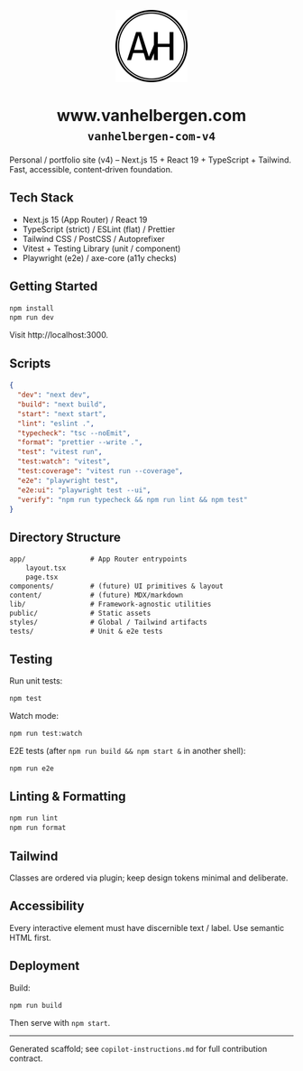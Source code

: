 <p align="center">
  <a href="https://www.vanhelbergen.com">
    <img alt="AvH monogram" src="./public/avh-monogram.svg" width="128" />
  </a>
</p>
<h1 align="center">
  www.vanhelbergen.com<br />
  <small><code>vanhelbergen-com-v4</code></small>
</h1>

Personal / portfolio site (v4) – Next.js 15 + React 19 + TypeScript + Tailwind. Fast, accessible, content‑driven foundation.

## Tech Stack

- Next.js 15 (App Router) / React 19
- TypeScript (strict) / ESLint (flat) / Prettier
- Tailwind CSS / PostCSS / Autoprefixer
- Vitest + Testing Library (unit / component)
- Playwright (e2e) / axe-core (a11y checks)

## Getting Started

```bash
npm install
npm run dev
```

Visit http://localhost:3000.

## Scripts

```json
{
  "dev": "next dev",
  "build": "next build",
  "start": "next start",
  "lint": "eslint .",
  "typecheck": "tsc --noEmit",
  "format": "prettier --write .",
  "test": "vitest run",
  "test:watch": "vitest",
  "test:coverage": "vitest run --coverage",
  "e2e": "playwright test",
  "e2e:ui": "playwright test --ui",
  "verify": "npm run typecheck && npm run lint && npm test"
}
```

## Directory Structure

```
app/                # App Router entrypoints
	layout.tsx
	page.tsx
components/         # (future) UI primitives & layout
content/            # (future) MDX/markdown
lib/                # Framework-agnostic utilities
public/             # Static assets
styles/             # Global / Tailwind artifacts
tests/              # Unit & e2e tests
```

## Testing

Run unit tests:

```bash
npm test
```

Watch mode:

```bash
npm run test:watch
```

E2E tests (after `npm run build && npm start &` in another shell):

```bash
npm run e2e
```

## Linting & Formatting

```bash
npm run lint
npm run format
```

## Tailwind

Classes are ordered via plugin; keep design tokens minimal and deliberate.

## Accessibility

Every interactive element must have discernible text / label. Use semantic HTML first.

## Deployment

Build:

```bash
npm run build
```

Then serve with `npm start`.

---

Generated scaffold; see `copilot-instructions.md` for full contribution contract.
